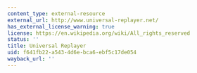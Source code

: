 ```yaml
---
content_type: external-resource
external_url: http://www.universal-replayer.net/
has_external_license_warning: true
license: https://en.wikipedia.org/wiki/All_rights_reserved
status: ''
title: Universal Replayer
uid: f641fb22-a543-4d6e-bca6-ebf5c17de054
wayback_url: ''
---
```

